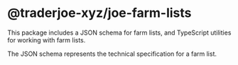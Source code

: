 # @traderjoe-xyz/joe-farm-lists

This package includes a JSON schema for farm lists, and TypeScript utilities for working with farm lists.

The JSON schema represents the technical specification for a farm list.
